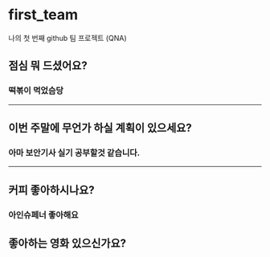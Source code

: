 # first_team
나의 첫 번째 github 팀 프로젝트 (QNA)
## 점심 뭐 드셨어요?
### 떡볶이 먹었슴당

***
## 이번 주말에 무언가 하실 계획이 있으세요?
### 아마 보안기사 실기 공부할것 같습니다.

***
## 커피 좋아하시나요?
### 아인슈페너 좋아해요
## 좋아하는 영화 있으신가요?
